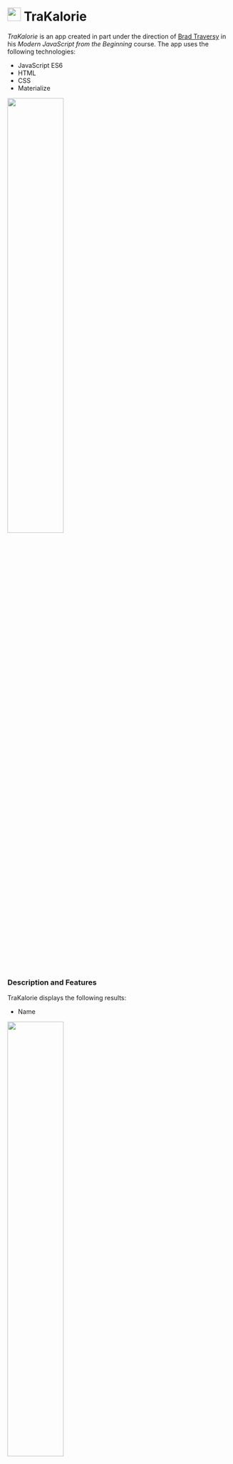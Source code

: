 # <img src="public/imgs/heartbeat_icon.ico" width="30px"> TraKalorie

*TraKalorie* is an app created in part under the direction of [Brad Traversy](https://www.udemy.com/modern-javascript-from-the-beginning/) in his *Modern JavaScript from the Beginning* course. The app uses the following technologies:

  * JavaScript ES6
  * HTML
  * CSS
  * Materialize

<img src="public/imgs/weatherAppJS_main.JPG" width="50%">

### Description and Features

TraKalorie displays the following results:

* Name

<img src="public/imgs/weatherAppJS_main_default.JPG" width="50%">

data populates the app with 

<img src="public/imgs/weatherAppJS_modal.JPG" width="50%">

The second, 

<img src="public/imgs/weatherAppJS_live_search.JPG" width="50%">

All methods 

### Error Handling

A blank value is clearly marked, rather than displaying no data, `null`, or `undefined`: e.g., 

<img src="public/imgs/weatherAppJS_main_undisclosed.JPG" width="50%">

All remaining errors are handled through temporary alerts communicating the situation to the user.

<img src="public/imgs/weatherAppJS_modal_err.JPG" width="50%">

in an alert

<img src="public/imgs/weatherAppJS_main_address_err.JPG" width="50%">

Finally, an alert lets the user know should a query fail for some reason.

<img src="public/imgs/weatherAppJS_main_err.JPG" width="50%">
